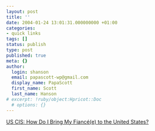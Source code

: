 ```yaml
---
layout: post
title: ''
date: 2004-01-24 13:01:31.000000000 +01:00
categories:
- quick links
tags: []
status: publish
type: post
published: true
meta: {}
author:
  login: shanson
  email: papascott-wp@gmail.com
  display_name: PapaScott
  first_name: Scott
  last_name: Hanson
# excerpt: !ruby/object:Hpricot::Doc
  # options: {}
---
```

<p><a title="It's more complicated than when I did it" href="http://uscis.gov/graphics/howdoi/fiance.htm">US CIS: How Do I Bring My Fiancé(e) to the United States?</a></p>
